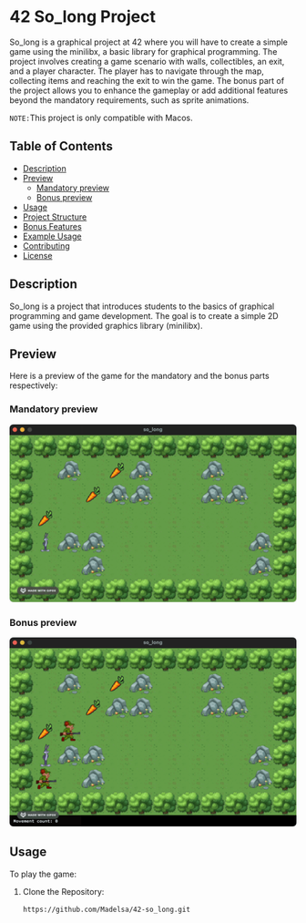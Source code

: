 # 42 So_long Project

So_long is a graphical project at 42 where you will have to create a simple game using the minilibx, a basic library for graphical programming. The project involves creating a game scenario with walls, collectibles, an exit, and a player character. The player has to navigate through the map, collecting items and reaching the exit to win the game. The bonus part of the project allows you to enhance the gameplay or add additional features beyond the mandatory requirements, such as sprite animations.

`NOTE:`This project is only compatible with Macos.

## Table of Contents

- [Description](#description)
- [Preview](#preview)
  -  [Mandatory preview](#mandatory-preview)
  -  [Bonus preview](#bonus-preview)
- [Usage](#usage)
- [Project Structure](#project-structure)
- [Bonus Features](#bonus-features)
- [Example Usage](#example-usage)
- [Contributing](#contributing)
- [License](#license)

## Description

So_long is a project that introduces students to the basics of graphical programming and game development. The goal is to create a simple 2D game using the provided graphics library (minilibx).

## Preview

Here is a preview of the game for the mandatory and the bonus parts respectively:

### Mandatory preview
![Mandatory](https://github.com/Madelsa/42-so_long/blob/main/Mandatory.gif)

### Bonus preview
![Bonus](https://github.com/Madelsa/42-so_long/blob/main/Bonus.gif)


## Usage

To play the game:

1. Clone the Repository:
   ```bash
   https://github.com/Madelsa/42-so_long.git
   ```
